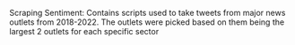 Scraping Sentiment: Contains scripts used to take tweets from major news outlets from 2018-2022. The outlets were picked based on them being the largest 2 outlets for each specific sector
